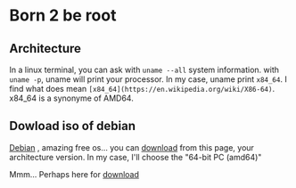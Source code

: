 # Born 2 be root

## Architecture

In a linux terminal, you can ask with ```uname --all``` system information.
with ```uname -p```, uname will print your processor.
In my case, uname print ```x84_64```. I find what does mean 
```[x84_64](https://en.wikipedia.org/wiki/X86-64)```.
x84_64 is a synonyme of AMD64.


## Dowload iso of debian

[Debian](https://www.debian.org/)
, amazing free os...
you can
[download](https://www.debian.org/releases/stable/)
from this page, your architecture version.
In my case, I'll choose the "64-bit PC (amd64)"

Mmm...
Perhaps here for [download](https://www.debian.org/releases/stable/debian-installer/)
